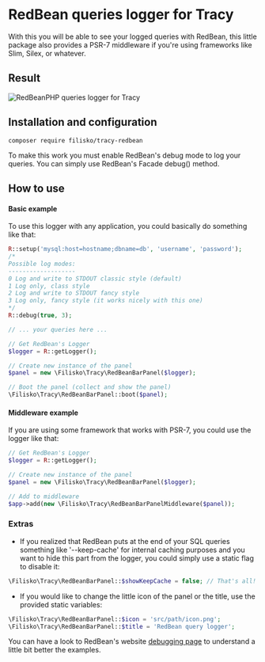 # RedBean queries logger for Tracy
With this you will be able to see your logged queries with RedBean, this little package also provides a PSR-7 middleware if you're using frameworks like Slim, Silex, or whatever.

## Result
![RedBeanPHP queries logger for Tracy](https://i.snag.gy/T5Ok1R.jpg "RedBeanPHP queries logger for Tracy")

## Installation and configuration
`composer require filisko/tracy-redbean`

To make this work you must enable RedBean's debug mode to log your queries. You can simply use RedBean's Facade debug() method.

## How to use

#### Basic example
To use this logger with any application, you could basically do something like that:

```php
R::setup('mysql:host=hostname;dbname=db', 'username', 'password');
/*
Possible log modes:
-------------------
0 Log and write to STDOUT classic style (default)
1 Log only, class style
2 Log and write to STDOUT fancy style
3 Log only, fancy style (it works nicely with this one)
*/
R::debug(true, 3);

// ... your queries here ...

// Get RedBean's Logger
$logger = R::getLogger();

// Create new instance of the panel
$panel = new \Filisko\Tracy\RedBeanBarPanel($logger);

// Boot the panel (collect and show the panel)
\Filisko\Tracy\RedBeanBarPanel::boot($panel);
```

#### Middleware example
If you are using some framework that works with PSR-7, you could use the logger like that:

```php
// Get RedBean's Logger
$logger = R::getLogger();

// Create new instance of the panel
$panel = new \Filisko\Tracy\RedBeanBarPanel($logger);

// Add to middleware
$app->add(new \Filisko\Tracy\RedBeanBarPanelMiddleware($panel));
```

### Extras
* If you realized that RedBean puts at the end of your SQL queries something like '--keep-cache' for internal caching purposes and you want to hide this part from the logger, you could simply use a static flag to disable it:
```php
\Filisko\Tracy\RedBeanBarPanel::$showKeepCache = false; // That's all!
```
* If you would like to change the little icon of the panel or the title, use the provided static variables:
```php
\Filisko\Tracy\RedBeanBarPanel::$icon = 'src/path/icon.png';
\Filisko\Tracy\RedBeanBarPanel::$title = 'RedBean query logger';
```

You can have a look to RedBean's website [debugging page](http://www.redbeanphp.com/index.php?p=/debugging) to understand a little bit better the examples.

